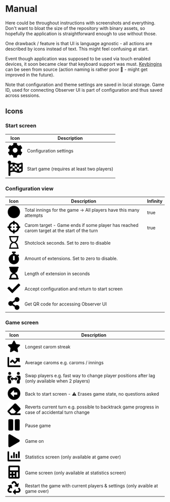 # Manual

Here could be throughout instructions with screenshots and everything.
Don't want to bloat the size of the repository with binary assets, so hopefully
the application is straightforward enough to use without those.

One drawback / feature is that UI is language agnostic - all actions are described
by icons instead of text. This might feel confusing at start.

Event though application was supposed to be used via touch enabled devices, it
soon became clear that keyboard support was must. [Keybingins](src/app/page.tsx#L74-L87) can be seen from
source (action naming is rather poor :see_no_evil: - might get improved in the future).

Note that configuration and theme settings are saved in local storage. Game ID, used for connecting Observer UI
is part of configuration and thus saved across sessions.

## Icons

### Start screen

| Icon                                         | Description                                |
| -------------------------------------------- | ------------------------------------------ |
| ![FaCog](icons/FaCog.svg)                    | Configuration settings                     |
| ![FaCogCheckered](icons/FaFlagCheckered.svg) | Start game (requires at least two players) |

### Configuration view

| Icon                                            | Description                                                                               | Infinity |
| ----------------------------------------------- | ----------------------------------------------------------------------------------------- | -------- |
| ![FaCircle](icons/FaCircle.svg)                 | Total innings for the game -> All players have this many attempts                         | true     |
| ![FaCrosshairs](icons/FaCrosshairs.svg)         | Carom target - Game ends if some player has reached carom target at the start of the turn | true     |
| ![FaRegHourglass](icons/FaRegHourglass.svg)     | Shotclock seconds. Set to zero to disable                                                 |
| ![FaStopwatch](icons/FaStopwatch.svg)           | Amount of extensions. Set to zero to disable.                                             |
| ![FaHourglassStart](icons/FaHourglassStart.svg) | Length of extension in seconds                                                            |
| ![FaCheck](icons/FaCheck.svg)                   | Accept configuration and return to start screen                                           |
| ![FaShareAlt](icons/FaShareAlt.svg)             | Get QR code for accessing Observer UI                                                     |

### Game screen

| Icon                                                    | Description                                                                                     |
| ------------------------------------------------------- | ----------------------------------------------------------------------------------------------- |
| ![FaStar](icons/FaStar.svg)                             | Longest carom streak                                                                            |
| ![FaChartLine](icons/FaChartLine.svg)                   | Average caroms e.g. caroms / innings                                                            |
| ![FaPeopleArrows](icons/FaPeopleArrows.svg)             | Swap players e.g. fast way to change player positions after lag (only available when 2 players) |
| ![FaArrowAltCircleLeft](icons/FaArrowAltCircleLeft.svg) | Back to start screen - :warning: Erases game state, no questions asked                          |
| ![FaEraser](icons/FaEraser.svg)                         | Reverts current turn e.g. possible to backtrack game progress in case of accidental turn change |
| ![FaPause](icons/FaPause.svg)                           | Pause game                                                                                      |
| ![FaPlay](icons/FaPlay.svg)                             | Game on                                                                                         |
| ![FaCalculator](icons/FaChartBar.svg)                   | Statistics screen (only available at game over)                                                 |
| ![FaCalculator](icons/FaCalculator.svg)                 | Game screen (only available at statistics screen)                                               |
| ![FaRecycle](icons/FaRecycle.svg)                       | Restart the game with current players & settings (only avaible at game over)                    |
